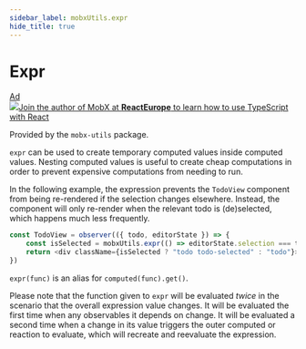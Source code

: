 ```yaml
---
sidebar_label: mobxUtils.expr
hide_title: true
---
```


# Expr

<div id='codefund'></div><div class="re_2020"><a class="re_2020_link" href="https://www.react-europe.org/#slot-2149-workshop-typescript-for-react-and-graphql-devs-with-michel-weststrate" target="_blank" rel="sponsored noopener"><div><div class="re_2020_ad" >Ad</div></div><img src="/img/reacteurope.svg"><span>Join the author of MobX at <b>ReactEurope</b> to learn how to use <span class="link">TypeScript with React</span></span></a></div>

Provided by the `mobx-utils` package.

`expr` can be used to create temporary computed values inside computed values.
Nesting computed values is useful to create cheap computations in order to prevent expensive computations from needing to run.

In the following example, the expression prevents the `TodoView` component from being re-rendered if the selection changes elsewhere.
Instead, the component will only re-render when the relevant todo is (de)selected, which happens much less frequently.

```javascript
const TodoView = observer(({ todo, editorState }) => {
    const isSelected = mobxUtils.expr(() => editorState.selection === todo)
    return <div className={isSelected ? "todo todo-selected" : "todo"}>{todo.title}</div>
})
```

`expr(func)` is an alias for `computed(func).get()`.

Please note that the function given to `expr` will be evaluated _twice_ in the scenario that the overall expression value changes.
It will be evaluated the first time when any observables it depends on change.
It will be evaluated a second time when a change in its value triggers the outer computed or reaction to evaluate, which will
recreate and reevaluate the expression.

